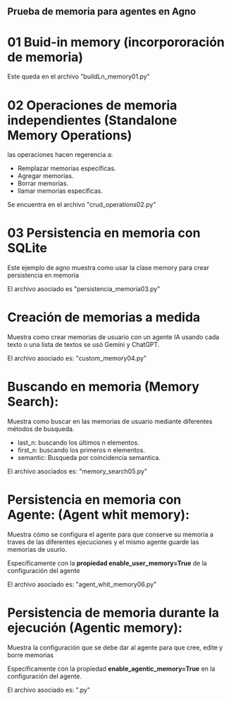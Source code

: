 ## Prueba de memoria para agentes en Agno

# 01 Buid-in memory (incorpororación de memoria)

Este queda en el archivo "buildLn_memory01.py"

# 02 Operaciones de memoria independientes (Standalone Memory Operations)

las operaciones hacen regerencia a:

- Remplazar memorias específicas.
- Agregar memorias.
- Borrar memorias.
- llamar memorias específicas.

Se encuentra en el archivo "crud_operations02.py"

# 03 Persistencia en memoria con SQLite

Este ejemplo de agno muestra como usar la clase memory para crear persistencia en memoria

El archivo asociado es "persistencia_memoria03.py"

# Creación de memorias a medida

Muestra como crear memorias de usuario con un agente IA usando cada texto o una lista de textos se usó Gemini y ChatGPT.

El archivo asociado es: "custom_memory04.py"

# Buscando en memoria (Memory Search):

Muestra como buscar en las memorias de usuario mediante diferentes métodos de busqueda.

- last_n: buscando los últimos n elementos.
- first_n: buscando los primeros n elementos.
- semantic: Busqueda por coincidencia semantica.

El archivo asociados es: "memory_search05.py"

# Persistencia en memoria con Agente: (Agent whit memory):

Muestra cómo se configura el agente para que conserve su memoria a traves de las diferentes ejecuciones y el mismo agente guarde las memorias de usurio.

Específicamente con la **propiedad enable_user_memory=True** de la configuración del agente

El archivo asociado es: "agent_whit_memory06.py"

# Persistencia de memoria durante la ejecución (Agentic memory):

Muestra la configuración que se debe dar al agente para que cree, edite y borre memorias

Específicamente con la propiedad **enable_agentic_memory=True** en la configuración del agente.

El archivo asociado es: ".py"
